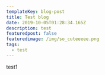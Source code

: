 ```yaml
---
templateKey: blog-post
title: Test blog
date: 2019-10-05T01:28:34.165Z
description: test
featuredpost: false
featuredimage: /img/so_cuteeeee.png
tags:
  - test
---
```

test1
